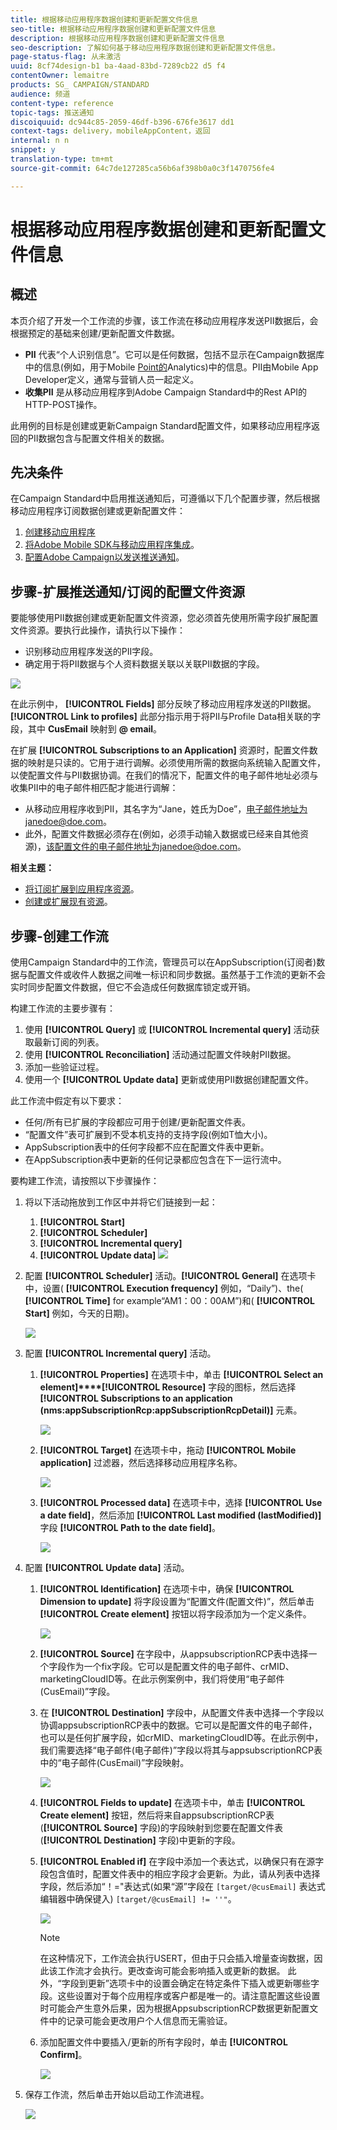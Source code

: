 ```yaml
---
title: 根据移动应用程序数据创建和更新配置文件信息
seo-title: 根据移动应用程序数据创建和更新配置文件信息
description: 根据移动应用程序数据创建和更新配置文件信息
seo-description: 了解如何基于移动应用程序数据创建和更新配置文件信息。
page-status-flag: 从未激活
uuid: 8cf74design-b1 ba-4aad-83bd-7289cb22 d5 f4
contentOwner: lemaitre
products: SG_ CAMPAIGN/STANDARD
audience: 频道
content-type: reference
topic-tags: 推送通知
discoiquuid: dc944c85-2059-46df-b396-676fe3617 dd1
context-tags: delivery，mobileAppContent，返回
internal: n n
snippet: y
translation-type: tm+mt
source-git-commit: 64c7de127285ca56b6af398b0a0c3f1470756fe4

---
```



# 根据移动应用程序数据创建和更新配置文件信息

## 概述

本页介绍了开发一个工作流的步骤，该工作流在移动应用程序发送PII数据后，会根据预定的基础来创建/更新配置文件数据。

* **PII** 代表“个人识别信息”。它可以是任何数据，包括不显示在Campaign数据库中的信息(例如，用于Mobile [Point的](../../integrating/using/about-campaign-points-of-interest-data-integration.md)Analytics)中的信息。PII由Mobile App Developer定义，通常与营销人员一起定义。
* **收集PII** 是从移动应用程序到Adobe Campaign Standard中的Rest API的HTTP-POST操作。

此用例的目标是创建或更新Campaign Standard配置文件，如果移动应用程序返回的PII数据包含与配置文件相关的数据。

## 先决条件

在Campaign Standard中启用推送通知后，可遵循以下几个配置步骤，然后根据移动应用程序订阅数据创建或更新配置文件：

1. [创建移动应用程序](../../administration/using/configuring-a-mobile-application.md)
1. [将Adobe Mobile SDK与移动应用程序集成](https://helpx.adobe.com/campaign/kb/integrate-mobile-sdk.html)。
1. [配置Adobe Campaign以发送推送通知](https://helpx.adobe.com/campaign/kb/configuring-app-sdkv4.html)。

## 步骤-扩展推送通知/订阅的配置文件资源

要能够使用PII数据创建或更新配置文件资源，您必须首先使用所需字段扩展配置文件资源。要执行此操作，请执行以下操作：

* 识别移动应用程序发送的PII字段。
* 确定用于将PII数据与个人资料数据关联以关联PII数据的字段。

![](assets/update_profile1.png)

在此示例中， **[!UICONTROL Fields]** 部分反映了移动应用程序发送的PII数据。**[!UICONTROL Link to profiles]** 此部分指示用于将PII与Profile Data相关联的字段，其中 **CusEmail** 映射到 **@ email**。

在扩展 **[!UICONTROL Subscriptions to an Application]** 资源时，配置文件数据的映射是只读的。它用于进行调解。必须使用所需的数据向系统输入配置文件，以使配置文件与PII数据协调。在我们的情况下，配置文件的电子邮件地址必须与收集PII中的电子邮件相匹配才能进行调解：

* 从移动应用程序收到PII，其名字为“Jane，姓氏为Doe”，电子邮件地址为janedoe@doe.com。
* 此外，配置文件数据必须存在(例如，必须手动输入数据或已经来自其他资源)，该配置文件的电子邮件地址为janedoe@doe.com。

**相关主题：**

* [将订阅扩展到应用程序资源](../../developing/using/extending-the-subscriptions-to-an-application-resource.md)。
* [创建或扩展现有资源](../../developing/using/key-steps-to-add-a-resource.md)。

## 步骤-创建工作流

使用Campaign Standard中的工作流，管理员可以在AppSubscription(订阅者)数据与配置文件或收件人数据之间唯一标识和同步数据。虽然基于工作流的更新不会实时同步配置文件数据，但它不会造成任何数据库锁定或开销。

构建工作流的主要步骤有：

1. 使用 **[!UICONTROL Query]** 或 **[!UICONTROL Incremental query]** 活动获取最新订阅的列表。
1. 使用 **[!UICONTROL Reconciliation]** 活动通过配置文件映射PII数据。
1. 添加一些验证过程。
1. 使用一个 **[!UICONTROL Update data]** 更新或使用PII数据创建配置文件。

此工作流中假定有以下要求：

* 任何/所有已扩展的字段都应可用于创建/更新配置文件表。
* “配置文件”表可扩展到不受本机支持的支持字段(例如T恤大小)。
* AppSubscription表中的任何字段都不应在配置文件表中更新。
* 在AppSubscription表中更新的任何记录都应包含在下一运行流中。

要构建工作流，请按照以下步骤操作：

1. 将以下活动拖放到工作区中并将它们链接到一起：
   1. **[!UICONTROL Start]**
   1. **[!UICONTROL Scheduler]**
   1. **[!UICONTROL Incremental query]**
   1. **[!UICONTROL Update data]**
   ![](assets/update_profile0.png)

1. 配置 **[!UICONTROL Scheduler]** 活动。**[!UICONTROL General]** 在选项卡中，设置( **[!UICONTROL Execution frequency]** 例如，“Daily”)、the( **[!UICONTROL Time]** for example“AM1：00：00AM”)和( **[!UICONTROL Start]** 例如，今天的日期)。

   ![](assets/update_profile2.png)

1. 配置 **[!UICONTROL Incremental query]** 活动。
   1. **[!UICONTROL Properties]** 在选项卡中，单击 **[!UICONTROL Select an element]****[!UICONTROL Resource]** 字段的图标，然后选择 **[!UICONTROL Subscriptions to an application (nms:appSubscriptionRcp:appSubscriptionRcpDetail)]** 元素。

      ![](assets/update_profile3.png)

   1. **[!UICONTROL Target]** 在选项卡中，拖动 **[!UICONTROL Mobile application]** 过滤器，然后选择移动应用程序名称。

      ![](assets/update_profile4.png)

   1. **[!UICONTROL Processed data]** 在选项卡中，选择 **[!UICONTROL Use a date field]**，然后添加 **[!UICONTROL Last modified (lastModified)]** 字段 **[!UICONTROL Path to the date field]**。

      ![](assets/update_profile5.png)

1. 配置 **[!UICONTROL Update data]** 活动。
   1. **[!UICONTROL Identification]** 在选项卡中，确保 **[!UICONTROL Dimension to update]** 将字段设置为“配置文件(配置文件)”，然后单击 **[!UICONTROL Create element]** 按钮以将字段添加为一个定义条件。

      ![](assets/update_profile_createelement.png)

   1. **[!UICONTROL Source]** 在字段中，从appsubscriptionRCP表中选择一个字段作为一个fix字段。它可以是配置文件的电子邮件、crMID、marketingCloudID等。在此示例案例中，我们将使用“电子邮件(CusEmail)”字段。
   1. 在 **[!UICONTROL Destination]** 字段中，从配置文件表中选择一个字段以协调appsubscriptionRCP表中的数据。它可以是配置文件的电子邮件，也可以是任何扩展字段，如crMID、marketingCloudID等。在此示例中，我们需要选择“电子邮件(电子邮件)”字段以将其与appsubscriptionRCP表中的“电子邮件(CusEmail)”字段映射。

      ![](assets/update_profile7.png)

   1. **[!UICONTROL Fields to update]** 在选项卡中，单击 **[!UICONTROL Create element]** 按钮，然后将来自appsubscriptionRCP表(**[!UICONTROL Source]** 字段)的字段映射到您要在配置文件表(**[!UICONTROL Destination]** 字段)中更新的字段。
   1. **[!UICONTROL Enabled if]** 在字段中添加一个表达式，以确保只有在源字段包含值时，配置文件表中的相应字段才会更新。为此，请从列表中选择字段，然后添加“！="表达式(如果“源”字段在 `[target/@cusEmail]` 表达式编辑器中确保键入) `[target/@cusEmail] != ''"`。

      ![](assets/update_profile8.png)

      >[!NOTE]
      >
      >在这种情况下，工作流会执行USERT，但由于只会插入增量查询数据，因此该工作流才会执行。更改查询可能会影响插入或更新的数据。
      >此外，“字段到更新”选项卡中的设置会确定在特定条件下插入或更新哪些字段。这些设置对于每个应用程序或客户都是唯一的。请注意配置这些设置时可能会产生意外后果，因为根据AppsubscriptionRCP数据更新配置文件中的记录可能会更改用户个人信息而无需验证。

   1. 添加配置文件中要插入/更新的所有字段时，单击 **[!UICONTROL Confirm]**。

      ![](assets/update_profile9.png)

1. 保存工作流，然后单击开始以启动工作流进程。

   ![](assets/update_profile10.png)
